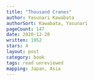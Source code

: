 ```yaml
---
title: "Thousand Cranes"
author: Yasunari Kawabata
authorSort: Kawabata, Yasunari
pageCount: 147
date: 2020-12-20
written: 1952
stars: 4
layout: post
category: book
tags: read unreviewed
mapping: Japan, Asia
---
```

